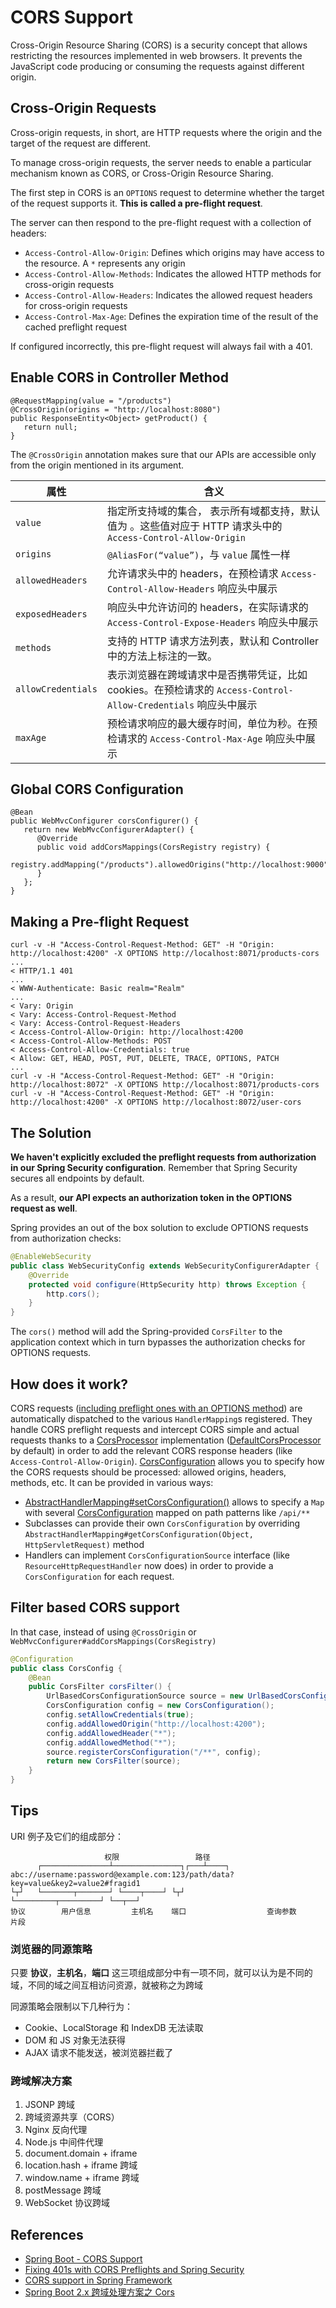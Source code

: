 # CORS Support

Cross-Origin Resource Sharing (CORS) is a security concept that allows restricting the resources implemented in web browsers. It prevents the JavaScript code producing or consuming the requests against different origin.

## Cross-Origin Requests
Cross-origin requests, in short, are HTTP requests where the origin and the target of the request are different.

To manage cross-origin requests, the server needs to enable a particular mechanism known as CORS, or Cross-Origin Resource Sharing.

The first step in CORS is an `OPTIONS` request to determine whether the target of the request supports it. **This is called a pre-flight request**.

The server can then respond to the pre-flight request with a collection of headers:
- `Access-Control-Allow-Origin`: Defines which origins may have access to the resource. A `*` represents any origin
- `Access-Control-Allow-Methods`: Indicates the allowed HTTP methods for cross-origin requests
- `Access-Control-Allow-Headers`: Indicates the allowed request headers for cross-origin requests
- `Access-Control-Max-Age`: Defines the expiration time of the result of the cached preflight request

If configured incorrectly, this pre-flight request will always fail with a 401.

## Enable CORS in Controller Method
```
@RequestMapping(value = "/products")
@CrossOrigin(origins = "http://localhost:8080")
public ResponseEntity<Object> getProduct() {
   return null;
}
```
The `@CrossOrigin` annotation makes sure that our APIs are accessible only from the origin mentioned in its argument.

属性 | 含义
---|---
`value` | 指定所支持域的集合， 表示所有域都支持，默认值为 。这些值对应于 HTTP 请求头中的 `Access-Control-Allow-Origin`
`origins` | `@AliasFor(“value”)`，与 `value` 属性一样
`allowedHeaders` | 允许请求头中的 headers，在预检请求 `Access-Control-Allow-Headers` 响应头中展示
`exposedHeaders` | 响应头中允许访问的 headers，在实际请求的 `Access-Control-Expose-Headers` 响应头中展示
`methods` | 支持的 HTTP 请求方法列表，默认和 Controller 中的方法上标注的一致。
`allowCredentials` | 表示浏览器在跨域请求中是否携带凭证，比如 cookies。在预检请求的 `Access-Control-Allow-Credentials` 响应头中展示
`maxAge` | 预检请求响应的最大缓存时间，单位为秒。在预检请求的 `Access-Control-Max-Age` 响应头中展示

## Global CORS Configuration
```
@Bean
public WebMvcConfigurer corsConfigurer() {
   return new WebMvcConfigurerAdapter() {
      @Override
      public void addCorsMappings(CorsRegistry registry) {
         registry.addMapping("/products").allowedOrigins("http://localhost:9000");
      }
   };
}
```

## Making a Pre-flight Request
```
curl -v -H "Access-Control-Request-Method: GET" -H "Origin: http://localhost:4200" -X OPTIONS http://localhost:8071/products-cors
...
< HTTP/1.1 401
...
< WWW-Authenticate: Basic realm="Realm"
...
< Vary: Origin
< Vary: Access-Control-Request-Method
< Vary: Access-Control-Request-Headers
< Access-Control-Allow-Origin: http://localhost:4200
< Access-Control-Allow-Methods: POST
< Access-Control-Allow-Credentials: true
< Allow: GET, HEAD, POST, PUT, DELETE, TRACE, OPTIONS, PATCH
...
curl -v -H "Access-Control-Request-Method: GET" -H "Origin: http://localhost:8072" -X OPTIONS http://localhost:8071/products-cors
curl -v -H "Access-Control-Request-Method: GET" -H "Origin: http://localhost:4200" -X OPTIONS http://localhost:8072/user-cors
```

## The Solution
**We haven't explicitly excluded the preflight requests from authorization in our Spring Security configuration**. Remember that Spring Security secures all endpoints by default.

As a result, **our API expects an authorization token in the OPTIONS request as well**.

Spring provides an out of the box solution to exclude OPTIONS requests from authorization checks:
```java
@EnableWebSecurity
public class WebSecurityConfig extends WebSecurityConfigurerAdapter {
    @Override
    protected void configure(HttpSecurity http) throws Exception {
        http.cors();
    }
}
```
The `cors()` method will add the Spring-provided `CorsFilter` to the application context which in turn bypasses the authorization checks for OPTIONS requests.

## How does it work?
CORS requests ([including preflight ones with an OPTIONS method](https://github.com/spring-projects/spring-framework/blob/master/spring-webmvc/src/main/java/org/springframework/web/servlet/FrameworkServlet.java#L906)) are automatically dispatched to the various `HandlerMapping`s registered. They handle CORS preflight requests and intercept CORS simple and actual requests thanks to a [CorsProcessor](https://docs.spring.io/spring/docs/4.2.x/javadoc-api/org/springframework/web/cors/CorsProcessor.html) implementation ([DefaultCorsProcessor](https://github.com/spring-projects/spring-framework/blob/master/spring-web/src/main/java/org/springframework/web/cors/DefaultCorsProcessor.java) by default) in order to add the relevant CORS response headers (like `Access-Control-Allow-Origin`). [CorsConfiguration](https://docs.spring.io/spring/docs/4.2.x/javadoc-api/org/springframework/web/cors/CorsConfiguration.html) allows you to specify how the CORS requests should be processed: allowed origins, headers, methods, etc. It can be provided in various ways:
- [AbstractHandlerMapping#setCorsConfiguration()](https://docs.spring.io/spring/docs/4.2.x/javadoc-api/org/springframework/web/servlet/handler/AbstractHandlerMapping.html) allows to specify a `Map` with several [CorsConfiguration](https://docs.spring.io/spring/docs/4.2.x/javadoc-api/org/springframework/web/cors/CorsConfiguration.html) mapped on path patterns like `/api/**`
- Subclasses can provide their own `CorsConfiguration` by overriding `AbstractHandlerMapping#getCorsConfiguration(Object, HttpServletRequest)` method
- Handlers can implement `CorsConfigurationSource` interface (like `ResourceHttpRequestHandler` now does) in order to provide a `CorsConfiguration` for each request.

## Filter based CORS support
In that case, instead of using `@CrossOrigin` or `WebMvcConfigurer#addCorsMappings(CorsRegistry)`
```java
@Configuration
public class CorsConfig {
    @Bean
    public CorsFilter corsFilter() {
        UrlBasedCorsConfigurationSource source = new UrlBasedCorsConfigurationSource();
        CorsConfiguration config = new CorsConfiguration();
        config.setAllowCredentials(true);
        config.addAllowedOrigin("http://localhost:4200");
        config.addAllowedHeader("*");
        config.addAllowedMethod("*");
        source.registerCorsConfiguration("/**", config);
        return new CorsFilter(source);
    }
}
```

## Tips
URI 例子及它们的组成部分：
```
                     权限                 路径
      ┌───────────────┴───────────────┐┌───┴────┐
abc://username:password@example.com:123/path/data?key=value&key2=value2#fragid1
└┬┘   └───────┬───────┘ └────┬────┘ └┬┘           └─────────┬─────────┘ └──┬──┘
协议        用户信息         主机名    端口                  查询参数          片段
```

### 浏览器的同源策略
只要 **协议**，**主机名**，**端口** 这三项组成部分中有一项不同，就可以认为是不同的域，不同的域之间互相访问资源，就被称之为跨域

同源策略会限制以下几种行为：
- Cookie、LocalStorage 和 IndexDB 无法读取
- DOM 和 JS 对象无法获得
- AJAX 请求不能发送，被浏览器拦截了

### 跨域解决方案
1. JSONP 跨域
2. 跨域资源共享（CORS）
3. Nginx 反向代理
4. Node.js 中间件代理
5. document.domain + iframe
6. location.hash + iframe 跨域
7. window.name + iframe 跨域
8. postMessage 跨域
9. WebSocket 协议跨域

## References
- [Spring Boot - CORS Support](https://www.tutorialspoint.com/spring_boot/spring_boot_cors_support.htm)
- [Fixing 401s with CORS Preflights and Spring Security](https://www.baeldung.com/spring-security-cors-preflight)
- [CORS support in Spring Framework](https://spring.io/blog/2015/06/08/cors-support-in-spring-framework)
- [Spring Boot 2.x 跨域处理方案之 Cors](https://www.tuicool.com/articles/VR7VvuJ)
